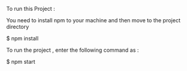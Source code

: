 To run this Project :

You need to install npm to your machine and then move to the project directory

$ npm install

To run the project , enter the following command as :

$	npm start